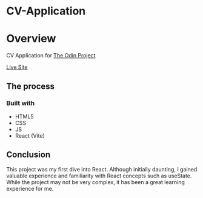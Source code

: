 # CV-Application

# Overview

CV Application for [The Odin Project](https://www.theodinproject.com/lessons/node-path-react-new-cv-application)

[Live Site](https://purpleboxe.github.io/CV-Application/)

## The process

### Built with

- HTML5
- CSS
- JS
- React (Vite)

## Conclusion

This project was my first dive into React. Although initially daunting, I gained valuable experience and familiarity with React concepts such as useState. While the project may not be very complex, it has been a great learning experience for me.

